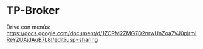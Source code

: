 # TP-Broker
Drive con menús: https://docs.google.com/document/d/1ZCPM2ZMG7D2nrwUnZoa7VJ0pjrmlReYZUAjdAuB7L8I/edit?usp=sharing
